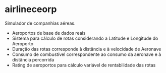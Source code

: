 # airlineceorp
Simulador de companhias aéreas.

- Aeroportos de base de dados reais
- Sistema para cálculo de rotas considerando a Latitude e Longitude do Aeroporto
- Duração das rotas corresponde à distância e à velocidade de Aeronave
- Consumo de combustível correspondente ao consumo da aeronave e à distância percorrida
- Rating de aeroportos para cálculo variável de rentabilidade das rotas
